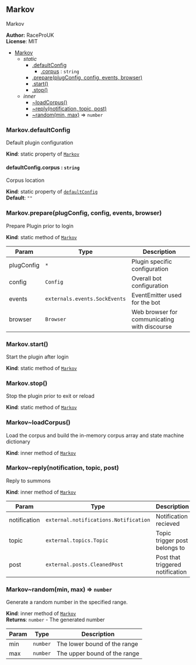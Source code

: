<a name="module_Markov"></a>
## Markov
Markov

**Author:** RaceProUK  
**License**: MIT  

* [Markov](#module_Markov)
    * _static_
        * [.defaultConfig](#module_Markov.defaultConfig)
            * [.corpus](#module_Markov.defaultConfig.corpus) : <code>string</code>
        * [.prepare(plugConfig, config, events, browser)](#module_Markov.prepare)
        * [.start()](#module_Markov.start)
        * [.stop()](#module_Markov.stop)
    * _inner_
        * [~loadCorpus()](#module_Markov..loadCorpus)
        * [~reply(notification, topic, post)](#module_Markov..reply)
        * [~random(min, max)](#module_Markov..random) ⇒ <code>number</code>

<a name="module_Markov.defaultConfig"></a>
### Markov.defaultConfig
Default plugin configuration

**Kind**: static property of <code>[Markov](#module_Markov)</code>  
<a name="module_Markov.defaultConfig.corpus"></a>
#### defaultConfig.corpus : <code>string</code>
Corpus location

**Kind**: static property of <code>[defaultConfig](#module_Markov.defaultConfig)</code>  
**Default**: <code>&quot;&quot;</code>  
<a name="module_Markov.prepare"></a>
### Markov.prepare(plugConfig, config, events, browser)
Prepare Plugin prior to login

**Kind**: static method of <code>[Markov](#module_Markov)</code>  

| Param | Type | Description |
| --- | --- | --- |
| plugConfig | <code>\*</code> | Plugin specific configuration |
| config | <code>Config</code> | Overall bot configuration |
| events | <code>externals.events.SockEvents</code> | EventEmitter used for the bot |
| browser | <code>Browser</code> | Web browser for communicating with discourse |

<a name="module_Markov.start"></a>
### Markov.start()
Start the plugin after login

**Kind**: static method of <code>[Markov](#module_Markov)</code>  
<a name="module_Markov.stop"></a>
### Markov.stop()
Stop the plugin prior to exit or reload

**Kind**: static method of <code>[Markov](#module_Markov)</code>  
<a name="module_Markov..loadCorpus"></a>
### Markov~loadCorpus()
Load the corpus and build the in-memory corpus array and state machine dictionary

**Kind**: inner method of <code>[Markov](#module_Markov)</code>  
<a name="module_Markov..reply"></a>
### Markov~reply(notification, topic, post)
Reply to summons

**Kind**: inner method of <code>[Markov](#module_Markov)</code>  

| Param | Type | Description |
| --- | --- | --- |
| notification | <code>external.notifications.Notification</code> | Notification recieved |
| topic | <code>external.topics.Topic</code> | Topic trigger post belongs to |
| post | <code>external.posts.CleanedPost</code> | Post that triggered notification |

<a name="module_Markov..random"></a>
### Markov~random(min, max) ⇒ <code>number</code>
Generate a random number in the specified range.

**Kind**: inner method of <code>[Markov](#module_Markov)</code>  
**Returns**: <code>number</code> - The generated number  

| Param | Type | Description |
| --- | --- | --- |
| min | <code>number</code> | The lower bound of the range |
| max | <code>number</code> | The upper bound of the range |

